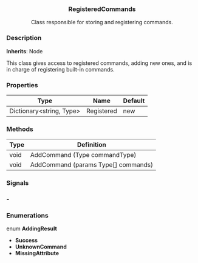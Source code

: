 <div align="center">
	<h3>RegisteredCommands</h1>
	<p>Class responsible for storing and registering commands.</p>
</div>

### Description

**Inherits**: Node

This class gives access to registered commands, adding new ones, and is in charge of registering built-in commands.

### Properties

| Type                     | Name       | Default |
| ------------------------ | ---------- | ------- |
| Dictionary<string, Type> | Registered | new     |

### Methods

| Type | Definition                          |
| ---- | ----------------------------------- |
| void | AddCommand (Type commandType)       |
| void | AddCommand (params Type[] commands) |

### Signals

### -

### Enumerations

enum **AddingResult**

-   **Success**
-   **UnknownCommand**
-   **MissingAttribute**
